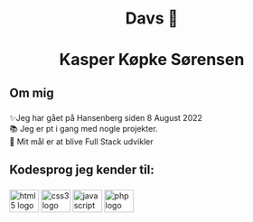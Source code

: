 <h1 align="center">Davs 👋</h1>

###

<h1 align="center">Kasper Køpke Sørensen</h1>

###

<h2 align="left">Om mig</h2>

###

<p align="left">✨Jeg har gået på Hansenberg siden 8 August 2022<br>📚 Jeg er pt i gang med nogle projekter.<br>🎯 Mit mål er at blive Full Stack udvikler</p>

###

<h2 align="left">Kodesprog jeg kender til:</h2>

###

<div align="left">
  <img src="https://cdn.jsdelivr.net/gh/devicons/devicon/icons/html5/html5-original.svg" height="40" width="52" alt="html5 logo"  />
  <img src="https://cdn.jsdelivr.net/gh/devicons/devicon/icons/css3/css3-original.svg" height="40" width="52" alt="css3 logo"  />
  <img src="https://cdn.jsdelivr.net/gh/devicons/devicon/icons/javascript/javascript-original.svg" height="40" width="52" alt="javascript logo"  />
  <img src="https://cdn.jsdelivr.net/gh/devicons/devicon/icons/php/php-original.svg" height="40" width="52" alt="php logo"  />
</div>

###
